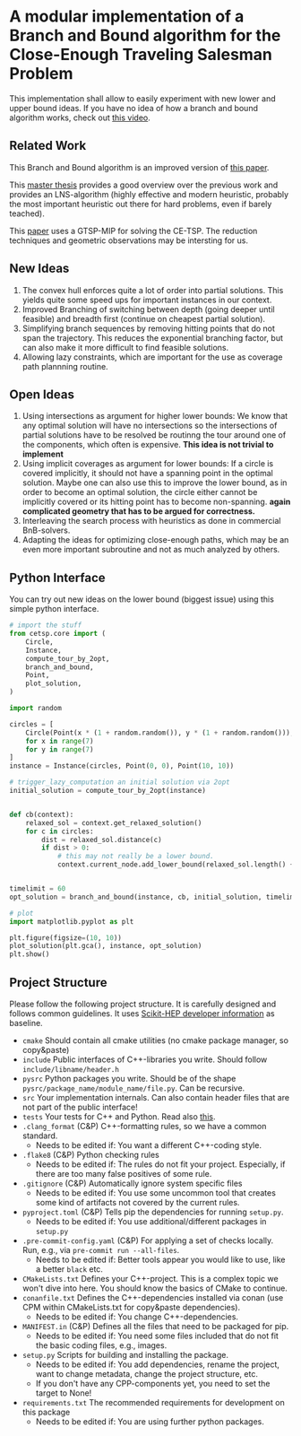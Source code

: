 # A modular implementation of a Branch and Bound algorithm for the Close-Enough Traveling Salesman Problem

This implementation shall allow to easily experiment with new lower and upper
bound ideas. If you have no idea of how a branch and bound algorithm works,
check out [this video](https://youtu.be/KMlyhggSqYw).

## Related Work

This Branch and Bound algorithm is an improved version of [this paper](https://optimization-online.org/2014/02/4248/).

This [master thesis](https://dspace.cvut.cz/bitstream/handle/10467/96747/F3-DP-2021-Fanta-Lukas-Fanta_Lukas_The_Close_Enough%20_Travelling%20_Salesman_Problem_in_polygonal_domain.pdf?sequence=-1&isAllowed=y)
provides a good overview over the previous work and provides an LNS-algorithm
(highly effective and modern heuristic, probably the most important heuristic
out there for hard problems, even if barely teached).

This [paper](https://www.researchgate.net/profile/Carmine-Cerrone/publication/308037271_A_Novel_Discretization_Scheme_for_the_Close_Enough_Traveling_Salesman_Problem/links/5af8721da6fdcc0c03289b38/A-Novel-Discretization-Scheme-for-the-Close-Enough-Traveling-Salesman-Problem.pdf)
uses a GTSP-MIP for solving the CE-TSP.
The reduction techniques and geometric observations may be intersting for us.

## New Ideas

1. The convex hull enforces quite a lot of order into partial solutions. This yields quite some speed ups for important
   instances in our context.
2. Improved Branching of switching between depth (going deeper until feasible) and breadth first (continue on cheapest
   partial solution).
3. Simplifying branch sequences by removing hitting points that do not span the trajectory. This reduces the exponential
   branching factor, but can also make it more difficult to find feasible solutions.
4. Allowing lazy constraints, which are important for the use as coverage path plannning routine.

## Open Ideas

1. Using intersections as argument for higher lower bounds: We know that any optimal solution will have no intersections
   so the intersections of partial solutions have to be resolved be routinng the tour around one of the components,
   which often is expensive. **This idea is not trivial to implement**
2. Using implicit coverages as argument for lower bounds: If a circle is covered implicitly, it should not have a
   spanning point in the optimal solution. Maybe one can also use this to improve the lower bound, as in order to become
   an optimal solution, the circle either cannot be implicitly covered or its hitting point has to become non-spanning.
   **again complicated geometry that has to be argued for correctness.**
3. Interleaving the search process with heuristics as done in commercial BnB-solvers.
4. Adapting the ideas for optimizing close-enough paths, which may be an even more important subroutine and not as much
   analyzed by others.

## Python Interface

You can try out new ideas on the lower bound (biggest issue) using this simple
python interface.

```python
# import the stuff
from cetsp.core import (
    Circle,
    Instance,
    compute_tour_by_2opt,
    branch_and_bound,
    Point,
    plot_solution,
)

import random

circles = [
    Circle(Point(x * (1 + random.random()), y * (1 + random.random())), 1)
    for x in range(7)
    for y in range(7)
]
instance = Instance(circles, Point(0, 0), Point(10, 10))

# trigger_lazy_computation an initial solution via 2opt
initial_solution = compute_tour_by_2opt(instance)


def cb(context):
    relaxed_sol = context.get_relaxed_solution()
    for c in circles:
        dist = relaxed_sol.distance(c)
        if dist > 0:
            # this may not really be a lower bound.
            context.current_node.add_lower_bound(relaxed_sol.length() + dist)


timelimit = 60
opt_solution = branch_and_bound(instance, cb, initial_solution, timelimit)

# plot
import matplotlib.pyplot as plt

plt.figure(figsize=(10, 10))
plot_solution(plt.gca(), instance, opt_solution)
plt.show()
```

## Project Structure

Please follow the following project structure. It is carefully designed and follows
common guidelines. It uses
[Scikit-HEP developer information](https://scikit-hep.org/developer/intro) as baseline.

- `cmake` Should contain all cmake utilities (no cmake package manager, so copy&paste)
- `include` Public interfaces of C++-libraries you write. Should follow `include/libname/header.h`
- `pysrc` Python packages you write. Should be of the shape `pysrc/package_name/module_name/file.py`. Can be recursive.
- `src` Your implementation internals. Can also contain header files that are not part of the public interface!
- `tests` Your tests for C++ and Python. Read
  also [this](https://blog.ionelmc.ro/2014/05/25/python-packaging/#the-structure).
- `.clang_format` (C&P) C++-formatting rules, so we have a common standard.
  - Needs to be edited if: You want a different C++-coding style.
- `.flake8` (C&P) Python checking rules
  - Needs to be edited if: The rules do not fit your project. Especially, if there are too many false positives of
    some rule.
- `.gitignore` (C&P) Automatically ignore system specific files
  - Needs to be edited if: You use some uncommon tool that creates some kind of artifacts not covered by the current
    rules.
- `pyproject.toml` (C&P) Tells pip the dependencies for running `setup.py`.
  - Needs to be edited if: You use additional/different packages in `setup.py`
- `.pre-commit-config.yaml` (C&P) For applying a set of checks locally. Run, e.g., via `pre-commit run --all-files`.
  - Needs to be edited if: Better tools appear you would like to use, like a better `black` etc.
- `CMakeLists.txt` Defines your C++-project. This is a complex topic we won't dive into here. You should know the basics
  of CMake to continue.
- `conanfile.txt` Defines the C++-dependencies installed via conan (use CPM within CMakeLists.txt for copy&paste
  dependencies).
  - Needs to be edited if: You change C++-dependencies.
- `MANIFEST.in` (C&P) Defines all the files that need to be packaged for pip.
  - Needs to be edited if: You need some files included that do not fit the basic coding files, e.g., images.
- `setup.py` Scripts for building and installing the package.
  - Needs to be edited if: You add dependencies, rename the project, want to change metadata, change the project
    structure, etc.
  - If you don't have any CPP-components yet, you need to set the target to None!
- `requirements.txt` The recommended requirements for development on this package
  - Needs to be edited if: You are using further python packages.
